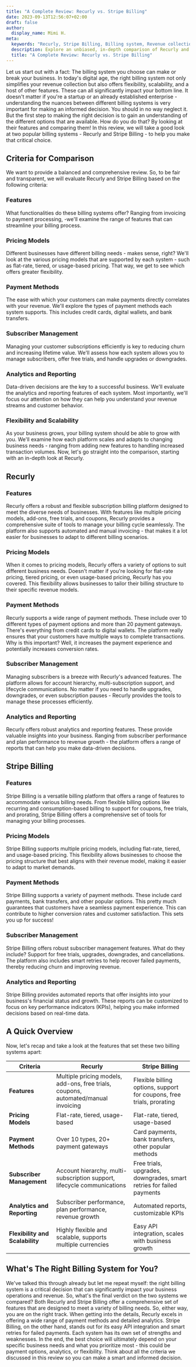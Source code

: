 ```yaml
---
title: "A Complete Review: Recurly vs. Stripe Billing"
date: 2023-09-13T12:56:07+02:00
draft: false
author:
  display_name: Mimi H.
meta:
  keywords: "Recurly, Stripe Billing, Billing system, Revenue collection, Usage-based pricing, Payment Methods, Digital wallets, Bank transfers, Subscriber Management, Free trials, Analytics and Reporting, Data-driven decisions"
  description: Explore an unbiased, in-depth comparison of Recurly and Stripe Billing. Learn about features, pricing, payment methods, and more to make an informed choice.
  title: "A Complete Review: Recurly vs. Stripe Billing"
---
```

Let us start out with a fact: The billing system you choose can make or break your business. In today's digital age, the right billing system not only simplifies your revenue collection but also offers flexibility, scalability, and a host of other features. These can all significantly impact your bottom line. It doesn't matter if you're a startup or an already established enterprise - understanding the nuances between different billing systems is very important for making an informed decision. You should in no way neglect it. But the first step to making the right decision is to gain an understanding of the different options that are available. How do you do that? By looking at their features and comparing them! 
In this review, we will take a good look at two popular billing systems - Recurly and Stripe Billing - to help you make that critical choice.

## Criteria for Comparison

We want to provide a balanced and comprehensive review. So, to be fair and transparent, we will evaluate Recurly and Stripe Billing based on the following criteria:

### Features

What functionalities do these billing systems offer? Ranging from invoicing to payment processing, -we'll examine the range of features that can streamline your billing process.

### Pricing Models

Different businesses have different billing needs - makes sense, right? We'll look at the various pricing models that are supported by each system - such as flat-rate, tiered, or usage-based pricing. That way, we get to see which offers greater flexibility.

### Payment Methods

The ease with which your customers can make payments directly correlates with your revenue. We'll explore the types of payment methods each system supports. This includes credit cards, digital wallets, and bank transfers.

### Subscriber Management

Managing your customer subscriptions efficiently is key to reducing churn and increasing lifetime value. We'll assess how each system allows you to manage subscribers, offer free trials, and handle upgrades or downgrades.

### Analytics and Reporting

Data-driven decisions are the key to a successful business. We'll evaluate the analytics and reporting features of each system. Most importantly, we'll focus our attention on how they can help you understand your revenue streams and customer behavior.

### Flexibility and Scalability

As your business grows, your billing system should be able to grow with you. We'll examine how each platform scales and adapts to changing business needs - ranging from adding new features to handling increased transaction volumes.
Now, let's go straight into the comparison, starting with an in-depth look at Recurly.

## Recurly

### Features

Recurly offers a robust and flexible subscription billing platform designed to meet the diverse needs of businesses. With features like multiple pricing models, add-ons, free trials, and coupons, Recurly provides a comprehensive suite of tools to manage your billing cycle seamlessly. The platform also supports automated and manual invoicing - that makes it a lot easier for businesses to adapt to different billing scenarios.

### Pricing Models

When it comes to pricing models, Recurly offers a variety of options to suit different business needs. Doesn't matter if you're looking for flat-rate pricing, tiered pricing, or even usage-based pricing, Recurly has you covered. This flexibility allows businesses to tailor their billing structure to their specific revenue models.

### Payment Methods

Recurly supports a wide range of payment methods. These include over 10 different types of payment options and more than 20 payment gateways. There's everything from credit cards to digital wallets. The platform really ensures that your customers have multiple ways to complete transactions. Why is this important? Well, it increases the payment experience and potentially increases conversion rates.

### Subscriber Management

Managing subscribers is a breeze with Recurly's advanced features. The platform allows for account hierarchy, multi-subscription support, and lifecycle communications. No matter if you need to handle upgrades, downgrades, or even subscription pauses - Recurly provides the tools to manage these processes efficiently.

### Analytics and Reporting

Recurly offers robust analytics and reporting features. These provide valuable insights into your business. Ranging from subscriber performance and plan performance to revenue growth - the platform offers a range of reports that can help you make data-driven decisions.

## Stripe Billing

### Features
Stripe Billing is a versatile billing platform that offers a range of features to accommodate various billing needs. From flexible billing options like recurring and consumption-based billing to support for coupons, free trials, and prorating, Stripe Billing offers a comprehensive set of tools for managing your billing processes.

### Pricing Models

Stripe Billing supports multiple pricing models, including flat-rate, tiered, and usage-based pricing. This flexibility allows businesses to choose the pricing structure that best aligns with their revenue model, making it easier to adapt to market demands.

### Payment Methods

Stripe Billing supports a variety of payment methods. These include card payments, bank transfers, and other popular options. This pretty much guarantees that customers have a seamless payment experience. This can contribute to higher conversion rates and customer satisfaction. This sets you up for success!

### Subscriber Management

Stripe Billing offers robust subscriber management features. What do they include? Support for free trials, upgrades, downgrades, and cancellations. The platform also includes smart retries to help recover failed payments, thereby reducing churn and improving revenue.

### Analytics and Reporting

Stripe Billing provides automated reports that offer insights into your business's financial status and growth. These reports can be customized to focus on key performance indicators (KPIs), helping you make informed decisions based on real-time data.

## A Quick Overview

Now, let's recap and take a look at the features that set these two billing systems apart:

| Criteria | Recurly | Stripe Billing |
| --- | --- | --- |
| **Features** | Multiple pricing models, add-ons, free trials, coupons, automated/manual invoicing | Flexible billing options, support for coupons, free trials, prorating |
| **Pricing Models** | Flat-rate, tiered, usage-based | Flat-rate, tiered, usage-based |
| **Payment Methods** | Over 10 types, 20+ payment gateways | Card payments, bank transfers, other popular methods |
| **Subscriber Management** | Account hierarchy, multi-subscription support, lifecycle communications | Free trials, upgrades, downgrades, smart retries for failed payments |
| **Analytics and Reporting** | Subscriber performance, plan performance, revenue growth | Automated reports, customizable KPIs |
| **Flexibility and Scalability** | Highly flexible and scalable, supports multiple currencies | Easy API integration, scales with business growth | 


## What's The Right Billing System for You?
We've talked this through already but let me repeat myself: the right billing system is a critical decision that can significantly impact your business operations and revenue. So, what's the final verdict on the two systems we compared?
Both Recurly and Stripe Billing offer a comprehensive set of features that are designed to meet a variety of billing needs. So, either way, you are on the right track. When getting into the details,  Recurly excels in offering a wide range of payment methods and detailed analytics. Stripe Billing, on the other hand, stands out for its easy API integration and smart retries for failed payments.
Each system has its own set of strengths and weaknesses. In the end, the best choice will ultimately depend on your specific business needs and what you prioritize most - this could be payment options, analytics, or flexibility. Think about all the criteria we discussed in this review so you can make a smart and informed decision.